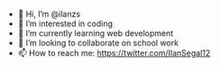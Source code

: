 - 👋 Hi, I’m @ilanzs
- 👀 I’m interested in coding
- 🌱 I’m currently learning web development
- 💞️ I’m looking to collaborate on school work
- 📫 How to reach me: https://twitter.com/IlanSegal12

<!---
ilanzs/ilanzs is a ✨ special ✨ repository because its `README.md` (this file) appears on your GitHub profile.
You can click the Preview link to take a look at your changes.
--->
